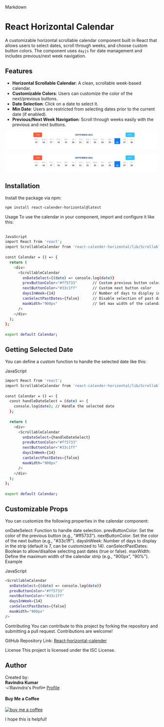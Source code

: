 Markdown

# React Horizontal Calendar

A customizable horizontal scrollable calendar component built in React that allows users to select dates, scroll through weeks, and choose custom button colors. The component uses `dayjs` for date management and includes previous/next week navigation.

## Features

- **Horizontal Scrollable Calendar**: A clean, scrollable week-based calendar.
- **Customizable Colors**: Users can customize the color of the next/previous buttons.
- **Date Selection**: Click on a date to select it.
- **Min Date**: Users are restricted from selecting dates prior to the current date (if enabled).
- **Previous/Next Week Navigation**: Scroll through weeks easily with the previous and next buttons.

<img src="./preview.png">

![Preview Image](https://github.com/Ravindra9555/React-horizontal-calender/raw/master/preview.png)

## Installation

Install the package via npm:

```bash
npm install react-calender-horizontal@latest
```

Usage
To use the calendar in your component, import and configure it like this:

```bash

JavaScript
import React from 'react';
import ScrollableCalendar from 'react-calender-horizontal/lib/ScrollableCalendar';

const Calendar = () => {
  return (
    <div>
      <ScrollableCalendar
        onDateSelect={(date) => console.log(date)}
        prevButtonColor="#ff5733"       // Custom previous button color
        nextButtonColor="#33c1ff"       // Custom next button color
        daysInWeek={14}                 // Number of days to display in a week strip
        canSelectPastDates={false}      // Disable selection of past dates
        maxWidth="900px"                // Set max width of the calendar strip
      />
    </div>
  );
};

export default Calendar;

```

## Getting Selected Date

You can define a custom function to handle the selected date like this:

JavaScript

```bash
import React from 'react';
import ScrollableCalendar from 'react-calender-horizontal/lib/ScrollableCalendar';

const Calendar = () => {
  const handleDateSelect = (date) => {
    console.log(date); // Handle the selected date
  };

  return (
    <div>
      <ScrollableCalendar
        onDateSelect={handleDateSelect}
        prevButtonColor="#ff5733"
        nextButtonColor="#33c1ff"
        daysInWeek={14}
        canSelectPastDates={false}
        maxWidth="900px"
      />
    </div>
  );
};

export default Calendar;
```

## Customizable Props

You can customize the following properties in the calendar component:

onDateSelect: Function to handle date selection.
prevButtonColor: Set the color of the previous button (e.g., "#ff5733").
nextButtonColor: Set the color of the next button (e.g., "#33c1ff").
daysInWeek: Number of days to display in the strip (default is 7, can be customized to 14).
canSelectPastDates: Boolean to allow/disallow selecting past dates (true or false).
maxWidth: Define the maximum width of the calendar strip (e.g., "900px", "90%").
Example

JavaScript

```bash
<ScrollableCalendar
  onDateSelect={(date) => console.log(date)}
  prevButtonColor="#ff5733"
  nextButtonColor="#33c1ff"
  daysInWeek={14}
  canSelectPastDates={false}
  maxWidth="900px"
/>
```

Contributing
You can contribute to this project by forking the repository and submitting a pull request. Contributions are welcome!

GitHub Repository Link: <a href="https://github.com/Ravindra9555/React-horizontal-calender" target="_balnk">React-horizontal-calender</a>

License
This project is licensed under the ISC License.

## Author

Created by:  
**Ravindra Kumar**  
<img src="https://avatars.githubusercontent.com/u/69795113?v=4" alt="Ravindra's Profile" width="100" height="100" style="border-radius:50%">
[Profile](https://ravindra.vercel.app)

#### Buy Me a Coffee
<a href="https://buymeacoffee.com/ravindrakau" target="_blank"><img src="https://play-lh.googleusercontent.com/aMb_Qiolzkq8OxtQZ3Af2j8Zsp-ZZcNetR9O4xSjxH94gMA5c5gpRVbpg-3f_0L7vlo=w240-h480-rw" height="50" width="50" alt="buy me a coffee"></img></a>

I hope this is helpful!

